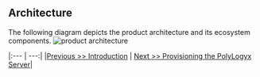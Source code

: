 Architecture
------------

The following diagram depicts the product architecture and its ecosystem
components.
![product architecture](https://github.com/preetpoly/test/blob/master/Presentation2.png)



			
|:---									|													   								    ---:|
|[Previous >> Introduction](Readme.md)  | [Next >> Provisioning the PolyLogyx Server](../02_Provisioning_Polylogyx_Server/Readme.md)|
